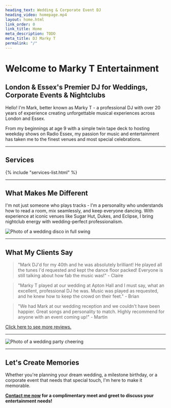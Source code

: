```yaml
---
heading_text: Wedding & Corporate Event DJ
heading_video: homepage.mp4
layout: home.html
link_order: 0
link_title: Home
meta_description: TODO
meta_title: DJ Marky T
permalink: "/"
---
```


# Welcome to Marky T Entertainment

## London & Essex's Premier DJ for Weddings, Corporate Events & Nightclubs

Hello! I'm Mark, better known as Marky T - a professional DJ with over 20 years of experience creating unforgettable musical experiences across London and Essex.

From my beginnings at age 9 with a simple twin tape deck to hosting weekday shows on Radio Essex, my passion for music and entertainment has taken me to the finest venues and most special celebrations.

---

## Services

{% include "services-list.html" %}

---

## What Makes Me Different

I'm not just someone who plays tracks - I'm a personality who understands how to read a room, mix seamlessly, and keep everyone dancing. With experience at iconic venues like Sugar Hut, Dukes, and Eclipse, I bring nightclub energy with wedding-perfect professionalism.

![Photo of a wedding disco in full swing](/assets/photos/wedding-disco.jpg)

---

## What My Clients Say

> "Mark DJ'd for my 40th and he was absolutely brilliant! He played all the tunes I'd requested and kept the dance floor packed! Everyone is still talking about how fab the music was!" - Claire

> "Marky T played at our wedding at Apton Hall and I must say, what an excellent, professional DJ he was. Music was played as requested, and he knew how to keep the crowd on their feet." - Brian

> "We had Mark at our wedding reception and we couldn't have been happier. Great songs and personality to match. Highly recommend for anyone with an event coming up!" - Martin

[Click here to see more reviews.](/reviews/)

---

![Photo of a wedding party cheering](/assets/photos/wedding-cheering.jpg)

---

## Let's Create Memories

Whether you're planning your dream wedding, a milestone birthday, or a corporate event that needs that special touch, I'm here to make it memorable.

**[Contact me now](/contact/) for a complimentary meet and greet to discuss your entertainment needs!**
